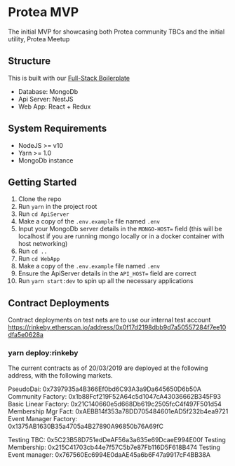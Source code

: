 # Protea MVP 

The initial MVP for showcasing both Protea community TBCs and the initial utility, Protea Meetup


## Structure

This is built with our [Full-Stack Boilerplate](https://gitlab.com/linumlabs/ethers-react-redux-typescript-mongo-boilerplate)

* Database: MongoDb
* Api Server: NestJS
* Web App: React + Redux
 
## System Requirements

* NodeJS >= v10
* Yarn >= 1.0
* MongoDb instance

## Getting Started

1.  Clone the repo
2.  Run `yarn` in the project root
3.  Run `cd ApiServer`
4.  Make a copy of the `.env.example` file named `.env`
5.  Input your MongoDb server details in the `MONGO-HOST=` field (this will be
    localhost if you are running mongo locally or in a docker container with 
    host networking)
6.  Run `cd ..`
7.  Run `cd WebApp`
7.  Make a copy of the `.env.example` file named `.env`
8.  Ensure the ApiServer details in the `API_HOST=` field are correct
9.  Run `yarn start:dev` to spin up all the necessary applications

## Contract Deployments
Contract deployments on test nets are to use our internal test account 
https://rinkeby.etherscan.io/address/0x0f17d2198dbb9d7a50557284f7ee10dfa5e0628a

### yarn deploy:rinkeby
The current contracts as of 20/03/2019 are deployed at the following address, with the following markets. 

PseudoDai:              0x7397935a4B366Ef0bd6C93A3a9Da645650D6b50A
Community Factory:      0x1b88Fcf219F52A64c5d1047cA43036662B345F93
Basic Linear Factory:   0x21C140660e5d668Db619c2505fcC4f497F501d54
Membership Mgr Fact:    0xAEBB14f353a78DD705484601eAD5f232b4ea9721
Event Manager Factory:  0x1375AB1630B35a4705a4B27890A96850b76A69fC

Testing TBC:            0x5C23B58D751edDeAF56a3a635e69DcaeE994E00f
Testing Membership:     0x215C41703cb44e7f57C5b7e87Fb116D5F618B474
Testing Event manager:  0x767560Ec6994E0daAE45a6b6F47a9917cF4BB38A